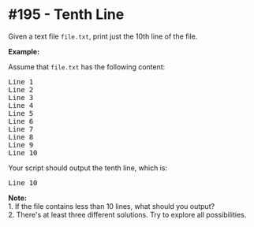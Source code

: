 # \#195 - Tenth Line
<p>Given a text file&nbsp;<code>file.txt</code>, print&nbsp;just the 10th line of the&nbsp;file.</p>

<p><strong>Example:</strong></p>

<p>Assume that <code>file.txt</code> has the following content:</p>

<pre>
Line 1
Line 2
Line 3
Line 4
Line 5
Line 6
Line 7
Line 8
Line 9
Line 10
</pre>

<p>Your script should output the tenth line, which is:</p>

<pre>
Line 10
</pre>

<div class="spoilers"><b>Note:</b><br />
1. If the file contains less than 10 lines, what should you output?<br />
2. There&#39;s at least three different solutions. Try to explore all possibilities.</div>
